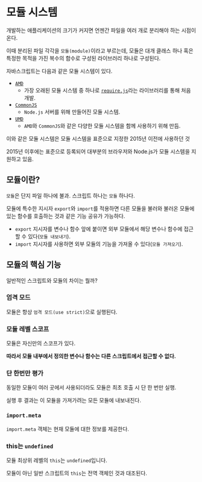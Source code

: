 # 모듈 시스템

개발하는 애플리케이션의 크기가 커지면 언젠간 파일을 여러 개로 분리해야 하는 시점이 온다. 

이때 분리된 파일 각각을 `모듈(module)`이라고 부르는데, 모듈은 대개 클래스 하나 혹은 특정한 목적을 가진 복수의 함수로 구성된 라이브러리 하나로 구성된다.

자바스크립트는 다음과 같은 모듈 시스템이 있다.

* [`AMD`](https://en.wikipedia.org/wiki/Asynchronous_module_definition)
  * 가장 오래된 모듈 시스템 중 하나로 [`require.js`](http://requirejs.org/)라는 라이브러리를 통해 처음 개발.
* [`CommonJS`](http://wiki.commonjs.org/wiki/Modules/1.1)
  * `Node.js` 서버를 위해 만들어진 모듈 시스템.
* [`UMD`](https://github.com/umdjs/umd)
  * `AMD`와 `CommonJS`와 같은 다양한 모듈 시스템을 함께 사용하기 위해 만듬.

이와 같은 모듈 시스템은 모듈 시스템을 표준으로 지정한 2015년 이전에 사용하던 것

2015년 이후에는 표준으로 등록되어 대부분의 브라우저와 Node.js가 모듈 시스템을 지원하고 있음.

## 모듈이란?

`모듈`은 단지 파일 하나에 불과. 스크립트 하나는 `모듈` 하나다.

모듈에 특수한 지시자 `export`와 `import`를 적용하면 다른 모듈을 불러와 불러온 모듈에 있는 함수를 호출하는 것과 같은 기능 공유가 가능하다.

* `export` 지시자를 변수나 함수 앞에 붙이면 외부 모듈에서 해당 변수나 함수에 접근할 수 있다(`모듈 내보내기`).
* `import` 지시자를 사용하면 외부 모듈의 기능을 가져올 수 있다(`모듈 가져오기`).

## 모듈의 핵심 기능

일반적인 스크립트와 모듈의 차이는 뭘까?

### 엄격 모드

모듈은 항상 `엄격 모드(use strict)`으로 실행된다.

### 모듈 레벨 스코프

모듈은 자신만의 스코프가 있다. 

**따라서 모듈 내부에서 정의한 변수나 함수는 다른 스크립트에서 접근할 수 없다.**

### 단 한번만 평가

동일한 모듈이 여러 곳에서 사용되더라도 모듈은 최초 호출 시 단 한 번만 실행. 

실행 후 결과는 이 모듈을 가져가려는 모든 모듈에 내보내진다.

### `import.meta`

`import.meta` 객체는 현재 모듈에 대한 정보를 제공한다.

### this는 `undefined`

모듈 최상위 레벨의 `this`는 `undefined`입니다.

모듈이 아닌 일반 스크립트의 `this`는 전역 객체인 것과 대조된다.


